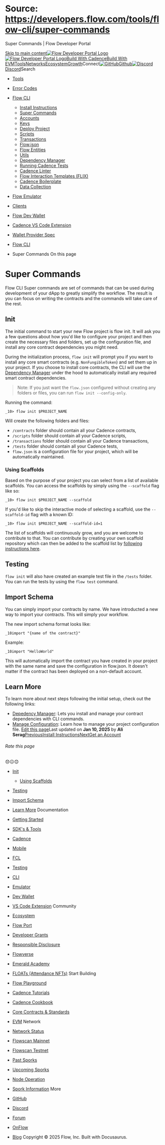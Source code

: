 # Source: https://developers.flow.com/tools/flow-cli/super-commands




Super Commands | Flow Developer Portal





[Skip to main content](#__docusaurus_skipToContent_fallback)[![Flow Developer Portal Logo](/img/flow-docs-logo-dark.png)![Flow Developer Portal Logo](/img/flow-docs-logo-light.png)](/)[Build With Cadence](/build/flow)[Build With EVM](/evm/about)[Tools](/tools/flow-cli)[Networks](/networks/flow-networks)[Ecosystem](/ecosystem)[Growth](/growth)Connect[![GitHub]()Github](https://github.com/onflow)[![Discord]()Discord](https://discord.gg/flow)Search

* [Tools](/tools)
* [Error Codes](/tools/error-codes)
* [Flow CLI](/tools/flow-cli)
  + [Install Instructions](/tools/flow-cli/install)
  + [Super Commands](/tools/flow-cli/super-commands)
  + [Accounts](/tools/flow-cli/accounts/get-accounts)
  + [Keys](/tools/flow-cli/keys/generate-keys)
  + [Deploy Project](/tools/flow-cli/deployment/start-emulator)
  + [Scripts](/tools/flow-cli/scripts/execute-scripts)
  + [Transactions](/tools/flow-cli/transactions/send-transactions)
  + [Flow.json](/tools/flow-cli/flow.json/initialize-configuration)
  + [Flow Entities](/tools/flow-cli/get-flow-data/get-blocks)
  + [Utils](/tools/flow-cli/utils/signature-generate)
  + [Dependency Manager](/tools/flow-cli/dependency-manager)
  + [Running Cadence Tests](/tools/flow-cli/tests)
  + [Cadence Linter](/tools/flow-cli/lint)
  + [Flow Interaction Templates (FLIX)](/tools/flow-cli/flix)
  + [Cadence Boilerplate](/tools/flow-cli/boilerplate)
  + [Data Collection](/tools/flow-cli/data-collection)
* [Flow Emulator](/tools/emulator)
* [Clients](/tools/clients)
* [Flow Dev Wallet](/tools/flow-dev-wallet)
* [Cadence VS Code Extension](/tools/vscode-extension)
* [Wallet Provider Spec](/tools/wallet-provider-spec)


* [Flow CLI](/tools/flow-cli)
* Super Commands
On this page
# Super Commands

Flow CLI Super commands are set of commands that can be used during development of your dApp to greatly simplify the workflow. The result is you can focus on writing the contracts and the commands will take care of the rest.

## Init[​](#init "Direct link to Init")

The initial command to start your new Flow project is flow init. It will ask you a few questions about how you'd like to configure your project and then create the necessary files and folders, set up the configuration file, and install any core contract dependencies you might need.

During the initialization process, `flow init` will prompt you if you want to install any core smart contracts (e.g. `NonFungibleToken`) and set them up in your project. If you choose to install core contracts, the CLI will use the [Dependency Manager](/tools/flow-cli/dependency-manager) under the hood to automatically install any required smart contract dependencies.

> Note: If you just want the `flow.json` configured without creating any folders or files, you can run `flow init --config-only`.

Running the command:

 `_10> flow init $PROJECT_NAME`

Will create the following folders and files:

* `/contracts` folder should contain all your Cadence contracts,
* `/scripts` folder should contain all your Cadence scripts,
* `/transactions` folder should contain all your Cadence transactions,
* `/tests` folder should contain all your Cadence tests,
* `flow.json` is a configuration file for your project, which will be automatically maintained.

### Using Scaffolds[​](#using-scaffolds "Direct link to Using Scaffolds")

Based on the purpose of your project you can select from a list of available scaffolds.
You can access the scaffolds by simply using the `--scaffold` flag like so:

 `_10> flow init $PROJECT_NAME --scaffold`

If you'd like to skip the interactive mode of selecting a scaffold, use the `--scaffold-id` flag with a known ID:

 `_10> flow init $PROJECT_NAME --scaffold-id=1`

The list of scaffolds will continuously grow, and you are welcome to contribute to that.
You can contribute by creating your own scaffold repository which can then be added to the scaffold
list by [following instructions here](https://github.com/onflow/flow-cli/blob/master/CONTRIBUTING.md#adding-a-scaffold).

## Testing[​](#testing "Direct link to Testing")

`flow init` will also have created an example test file in the `/tests` folder. You can run the tests by using the `flow test` command.

## Import Schema[​](#import-schema "Direct link to Import Schema")

You can simply import your contracts by name. We have introducted a new way to import your contracts. This will simply your workflow.

The new import schema format looks like:

 `_10import "{name of the contract}"`

Example:

 `_10import "HelloWorld"`

This will automatically import the contract you have created in your project with the same name and
save the configuration in flow.json. It doesn't matter if the contract has been deployed on a non-default account.

## Learn More[​](#learn-more "Direct link to Learn More")

To learn more about next steps following the initial setup, check out the following links:

* [Depedency Manager](/tools/flow-cli/dependency-manager): Lets you install and manage your contract dependencies with CLI commands.
* [Manage Configuration](/tools/flow-cli/flow.json/manage-configuration): Learn how to manage your project configuration file.
[Edit this page](https://github.com/onflow/docs/tree/main/docs/tools/flow-cli/super-commands.md)Last updated on **Jan 10, 2025** by **Ali Serag**[PreviousInstall Instructions](/tools/flow-cli/install)[NextGet an Account](/tools/flow-cli/accounts/get-accounts)
###### Rate this page

😞😐😊

* [Init](#init)
  + [Using Scaffolds](#using-scaffolds)
* [Testing](#testing)
* [Import Schema](#import-schema)
* [Learn More](#learn-more)
Documentation

* [Getting Started](/build/getting-started/contract-interaction)
* [SDK's & Tools](/tools)
* [Cadence](https://cadence-lang.org/docs/)
* [Mobile](/build/guides/mobile/overview)
* [FCL](/tools/clients/fcl-js)
* [Testing](/build/smart-contracts/testing)
* [CLI](/tools/flow-cli)
* [Emulator](/tools/emulator)
* [Dev Wallet](https://github.com/onflow/fcl-dev-wallet)
* [VS Code Extension](/tools/vscode-extension)
Community

* [Ecosystem](/ecosystem)
* [Flow Port](https://port.onflow.org/)
* [Developer Grants](https://github.com/onflow/developer-grants)
* [Responsible Disclosure](https://flow.com/flow-responsible-disclosure)
* [Flowverse](https://www.flowverse.co/)
* [Emerald Academy](https://academy.ecdao.org/)
* [FLOATs (Attendance NFTs)](https://floats.city/)
Start Building

* [Flow Playground](https://play.flow.com/)
* [Cadence Tutorials](https://cadence-lang.org/docs/tutorial/first-steps)
* [Cadence Cookbook](https://open-cadence.onflow.org)
* [Core Contracts & Standards](/build/core-contracts)
* [EVM](/evm/about)
Network

* [Network Status](https://status.onflow.org/)
* [Flowscan Mainnet](https://flowdscan.io/)
* [Flowscan Testnet](https://testnet.flowscan.io/)
* [Past Sporks](/networks/node-ops/node-operation/past-sporks)
* [Upcoming Sporks](/networks/node-ops/node-operation/upcoming-sporks)
* [Node Operation](/networks/node-ops)
* [Spork Information](/networks/node-ops/node-operation/spork)
More

* [GitHub](https://github.com/onflow)
* [Discord](https://discord.gg/flow)
* [Forum](https://forum.onflow.org/)
* [OnFlow](https://onflow.org/)
* [Blog](https://flow.com/blog)
Copyright © 2025 Flow, Inc. Built with Docusaurus.

